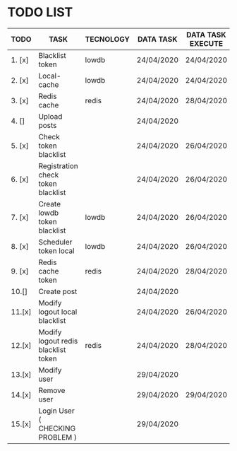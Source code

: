 # TODO LIST
| TODO     | TASK                                |  TECNOLOGY  | DATA TASK  | DATA TASK EXECUTE |
|----------|-------------------------------------|-------------|------------|-------------------|
| 1. [x]   | Blacklist token                     | lowdb       | 24/04/2020 | 24/04/2020        |
| 2. [x]   | Local-cache                         | lowdb       | 24/04/2020 | 24/04/2020        |
| 3. [x]   | Redis cache                         | redis       | 24/04/2020 | 28/04/2020        |
| 4. []    | Upload posts                        |             | 24/04/2020 |                   |
| 5. [x]   | Check token blacklist               |             | 24/04/2020 | 26/04/2020        |
| 6. [x]   | Registration check token blacklist  |             | 24/04/2020 | 26/04/2020        | 
| 7. [x]   | Create lowdb token blacklist        | lowdb       | 24/04/2020 | 26/04/2020        |
| 8. [x]   | Scheduler token local               | lowdb       | 24/04/2020 | 26/04/2020        | 
| 9. [x]   | Redis cache token                   | redis       | 24/04/2020 | 28/04/2020        |
| 10.[]    | Create post                         |             | 24/04/2020 |                   |
| 11.[x]   | Modify logout local blacklist       |             | 24/04/2020 | 26/04/2020        |
| 12.[x]   | Modify logout redis blacklist token | redis       | 24/04/2020 | 28/04/2020        |
| 13.[x]   | Modify user                         |             | 29/04/2020 |                   |
| 14.[x]   | Remove user                         |             | 29/04/2020 | 29/04/2020        |
| 15.[x]   | Login User ( CHECKING PROBLEM )     |             | 29/04/2020 |                   |